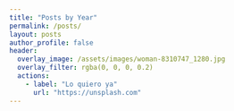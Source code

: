 ```yaml
---
title: "Posts by Year"
permalink: /posts/
layout: posts
author_profile: false
header:
  overlay_image: /assets/images/woman-8310747_1280.jpg
  overlay_filter: rgba(0, 0, 0, 0.2)
  actions:
    - label: "Lo quiero ya"
      url: "https://unsplash.com"
---
```

